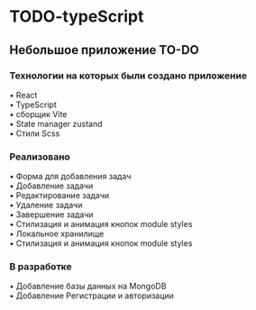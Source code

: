 # TODO-typeScript

<h2>Небольшое приложение TO-DO</h2>

<h3>Технологии на которых были создано приложение</h3> 
•	React
<br>
• TypeScript
<br>
• сборщик Vite
<br>
• State manager zustand
<br>
• Стили Scss
<br>


<h3>Реализовано</h3>
•	Форма для добавления задач
<br>
• Добавление задачи
<br>
• Редактирование задачи
<br>
• Удаление задачи
<br>
• Завершение задачи
<br>
• Стилизация и анимация кнопок module styles
<br>
• Локальное хранилище
<br>
• Стилизация и анимация кнопок module styles

<h3>В разработке</h3>
• Добавление базы данных на MongoDB
<br>
• Добавление Регистрации и авторизации
